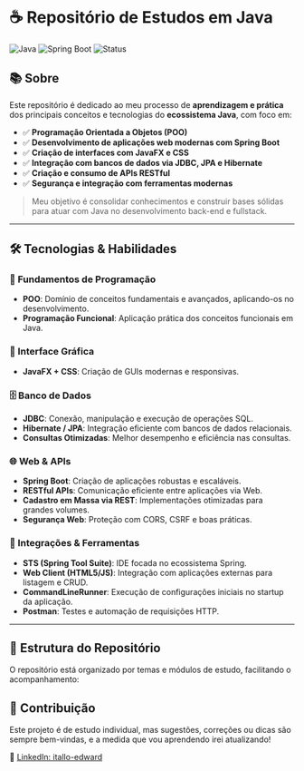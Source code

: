 # ☕ Repositório de Estudos em Java

![Java](https://img.shields.io/badge/Java-ED8B00?style=for-the-badge&logo=java&logoColor=white)
![Spring Boot](https://img.shields.io/badge/Spring%20Boot-6DB33F?style=for-the-badge&logo=spring-boot&logoColor=white)
![Status](https://img.shields.io/badge/Status-Em%20Desenvolvimento-yellow?style=for-the-badge)

## 📚 Sobre

Este repositório é dedicado ao meu processo de **aprendizagem e prática** dos principais conceitos e tecnologias do **ecossistema Java**, com foco em:

- ✅ **Programação Orientada a Objetos (POO)**
- ✅ **Desenvolvimento de aplicações web modernas com Spring Boot**
- ✅ **Criação de interfaces com JavaFX e CSS**
- ✅ **Integração com bancos de dados via JDBC, JPA e Hibernate**
- ✅ **Criação e consumo de APIs RESTful**
- ✅ **Segurança e integração com ferramentas modernas**

> Meu objetivo é consolidar conhecimentos e construir bases sólidas para atuar com Java no desenvolvimento back-end e fullstack.

---

## 🛠 Tecnologias & Habilidades

### 🧠 Fundamentos de Programação
- **POO**: Domínio de conceitos fundamentais e avançados, aplicando-os no desenvolvimento.
- **Programação Funcional**: Aplicação prática dos conceitos funcionais em Java.

### 🎨 Interface Gráfica
- **JavaFX + CSS**: Criação de GUIs modernas e responsivas.

### 🗄 Banco de Dados
- **JDBC**: Conexão, manipulação e execução de operações SQL.
- **Hibernate / JPA**: Integração eficiente com bancos de dados relacionais.
- **Consultas Otimizadas**: Melhor desempenho e eficiência nas consultas.

### 🌐 Web & APIs
- **Spring Boot**: Criação de aplicações robustas e escaláveis.
- **RESTful APIs**: Comunicação eficiente entre aplicações via Web.
- **Cadastro em Massa via REST**: Implementações otimizadas para grandes volumes.
- **Segurança Web**: Proteção com CORS, CSRF e boas práticas.

### 🔗 Integrações & Ferramentas
- **STS (Spring Tool Suite)**: IDE focada no ecossistema Spring.
- **Web Client (HTML5/JS)**: Integração com aplicações externas para listagem e CRUD.
- **CommandLineRunner**: Execução de configurações iniciais no startup da aplicação.
- **Postman**: Testes e automação de requisições HTTP.

---

## 📂 Estrutura do Repositório

O repositório está organizado por temas e módulos de estudo, facilitando o acompanhamento:

## 🤝 Contribuição

Este projeto é de estudo individual, mas sugestões, correções ou dicas são sempre bem-vindas, e a medida que vou aprendendo irei atualizando!

📎 [LinkedIn: itallo-edward](https://www.linkedin.com/in/itallo-edward/)  
